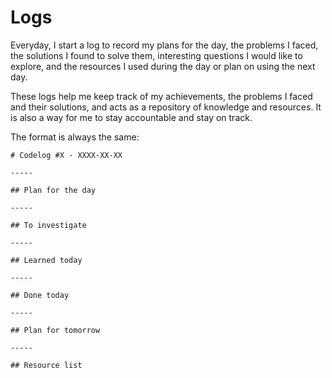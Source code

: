 # Logs

Everyday, I start a log to record my plans for the day, the problems I faced,
the solutions I found to solve them, interesting questions I would like to
explore, and the resources I used during the day or plan on using the next day.

These logs help me keep track of my achievements, the problems I faced and their
solutions, and acts as a repository of knowledge and resources. It is also a
way for me to stay accountable and stay on track.

The format is always the same:

```
# Codelog #X - XXXX-XX-XX

-----

## Plan for the day

-----

## To investigate

-----

## Learned today

-----

## Done today

-----

## Plan for tomorrow

-----

## Resource list
```
